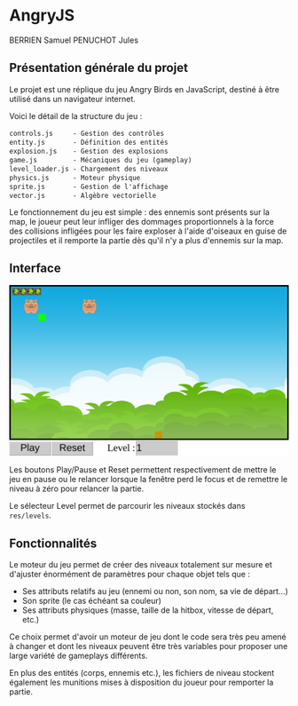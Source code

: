 # AngryJS

BERRIEN Samuel
PENUCHOT Jules

## Présentation générale du projet

Le projet est une réplique du jeu Angry Birds en JavaScript, destiné à être utilisé dans un navigateur internet.

Voici le détail de la structure du jeu :

```
controls.js     - Gestion des contrôles
entity.js       - Définition des entités
explosion.js    - Gestion des explosions
game.js         - Mécaniques du jeu (gameplay)
level_loader.js - Chargement des niveaux
physics.js      - Moteur physique
sprite.js       - Gestion de l'affichage
vector.js       - Algèbre vectorielle
```

Le fonctionnement du jeu est simple : des ennemis sont présents sur la map, le joueur peut leur infliger des dommages proportionnels à la force des collisions infligées pour les faire exploser à l'aide d'oiseaux en guise de projectiles et il remporte la partie dès qu'il n'y a plus d'ennemis sur la map.

## Interface

![](res/screenshot.png)

Les boutons Play/Pause et Reset permettent respectivement de mettre le jeu en pause ou le relancer lorsque la fenêtre perd le focus et de remettre le niveau à zéro pour relancer la partie.

Le sélecteur Level permet de parcourir les niveaux stockés dans `res/levels`.

## Fonctionnalités

Le moteur du jeu permet de créer des niveaux totalement sur mesure et d'ajuster énormément de paramètres pour chaque objet tels que :

- Ses attributs relatifs au jeu (ennemi ou non, son nom, sa vie de départ...)
- Son sprite (le cas échéant sa couleur)
- Ses attributs physiques (masse, taille de la hitbox, vitesse de départ,  etc.)

Ce choix permet d'avoir un moteur de jeu dont le code sera très peu amené à changer et dont les niveaux peuvent être très variables pour proposer une large variété de gameplays différents.

En plus des entités (corps, ennemis etc.), les fichiers de niveau stockent également les munitions mises à disposition du joueur pour remporter la partie.
